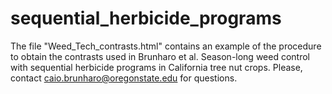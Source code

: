 # sequential_herbicide_programs
The file "Weed_Tech_contrasts.html" contains an example of the procedure to obtain the contrasts used in Brunharo et al. Season-long weed control with sequential herbicide programs in California tree nut crops. Please, contact caio.brunharo@oregonstate.edu for questions.

